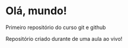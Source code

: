 # Olá, mundo!
Primeiro repositório do curso git e github

Repositório criado durante de uma aula ao vivo!